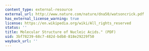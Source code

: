 ```yaml
---
content_type: external-resource
external_url: http://www.nature.com/nature/dna50/watsoncrick.pdf
has_external_license_warning: true
license: https://en.wikipedia.org/wiki/All_rights_reserved
status: ''
title: Molecular Structure of Nucleic Acids." (PDF)
uid: 3bf78239-68c7-482d-bdb8-818e29229f50
wayback_url: ''
---
```

